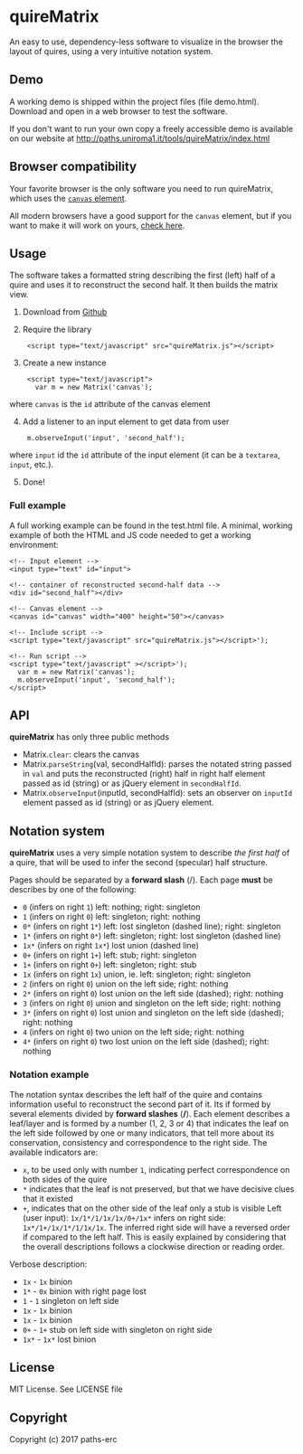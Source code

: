 # quireMatrix
An easy to use, dependency-less software to visualize in the browser the layout
of quires, using a very intuitive notation system.

## Demo
A working demo is shipped within the project files (file demo.html). Download
and open in a web browser to test the software.

If you don't want to run your own copy a freely accessible demo is available
on our website at http://paths.uniroma1.it/tools/quireMatrix/index.html

## Browser compatibility
Your favorite browser is the only software you need to run quireMatrix, which uses
the [`canvas` element](https://en.wikipedia.org/wiki/Canvas_element).

All modern browsers have a good support for the `canvas` element, but if you
want to make it will work on yours, [check here](http://caniuse.com/#feat=canvas).

## Usage
The software takes a formatted string describing the first (left) half of a
quire and uses it to reconstruct the second half. It then builds the matrix view.

1. Download from [Github](https://github.com/paths-erc/quireMatrix/archive/master.zip)

2. Require the library

        <script type="text/javascript" src="quireMatrix.js"></script>

3. Create a new instance

        <script type="text/javascript">
          var m = new Matrix('canvas');

where `canvas` is the `id` attribute of the canvas element

4. Add a listener to an input element to get data from user

        m.observeInput('input', 'second_half');

where `input` id the `id` attribute of the input element (it can be a `textarea`,
`input`, etc.).

5. Done!

### Full example
A full working example can be found in the test.html file. A minimal,
working example of both the HTML and JS code needed to get a working environment:

    <!-- Input element -->
    <input type="text" id="input">

    <!-- container of reconstructed second-half data -->
    <div id="second_half"></div>

    <!-- Canvas element -->
    <canvas id="canvas" width="400" height="50"></canvas>

    <!-- Include script -->
    <script type="text/javascript" src="quireMatrix.js"></script>');

    <!-- Run script -->
    <script type="text/javascript" ></script>');
      var m = new Matrix('canvas');
      m.observeInput('input', 'second_half');
    </script>

## API
**quireMatrix** has only three public methods
- Matrix.`clear`: clears the canvas
- Matrix.`parseString`(val, secondHalfId): parses the notated string passed in `val`
and puts the reconstructed (right) half in right half element passed as id (string)
or as jQuery element in `secondHalfId`.
- Matrix.`observeInput`(inputId, secondHalfId): sets an observer on `inputId` element
passed as id (string) or as jQuery element.

## Notation system
**quireMatrix** uses a very simple notation system to describe
*the first half* of a quire, that will be used to infer the second (specular) half structure.

Pages should be separated by a **forward slash** (/). Each page **must** be describes
by one of the following:

- `0` (infers on right `1`) left: nothing; right: singleton
- `1` (infers on right `0`) left: singleton; right: nothing
- `0*` (infers on right `1*`) left: lost singleton (dashed line); right: singleton
- `1*` (infers on right `0*`) left: singleton; right: lost singleton (dashed line)
- `1x*` (infers on right `1x*`) lost union (dashed line)
- `0+` (infers on right `1+`) left: stub; right: singleton
- `1+` (infers on right `0+`) left: singleton; right: stub
- `1x` (infers on right `1x`) union, ie. left: singleton; right: singleton
- `2` (infers on right `0`) union on the left side; right: nothing
- `2*` (infers on right `0`) lost union on the left side (dashed); right: nothing
- `3` (infers on right `0`) union and singleton on the left side; right: nothing
- `3*` (infers on right `0`) lost union and singleton on the left side (dashed); right: nothing
- `4` (infers on right `0`) two union on the left side; right: nothing
- `4*` (infers on right `0`) two lost union on the left side (dashed); right: nothing

### Notation example
The notation syntax describes the left half of the quire and contains information
useful to reconstruct the second part of it. Its if formed by several elements
divided by **forward slashes** (**/**). Each element describes a leaf/layer and is
formed by a number (1, 2, 3 or 4) that indicates the leaf on the left side followed
by one or many indicators, that tell more about its conservation, consistency
and correspondence to the right side. The available indicators are:
- `x`, to be used only with number `1`, indicating perfect correspondence on both
sides of the quire
- `*` indicates that the leaf is not preserved, but that we have decisive clues
that it existed
- `+`, indicates that on the other side of the leaf only a stub is visible
Left (user input): `1x/1*/1/1x/1x/0+/1x*` infers on right side: `1x*/1+/1x/1*/1/1x/1x`.
The inferred right side will have a reversed order if compared to the left half.
This is easily explained by considering that the overall descriptions follows a
clockwise direction or reading order.

Verbose description:
- `1x` - `1x` binion
- `1*` - `0x` binion with right page lost
- `1` - `1` singleton on left side
- `1x` - `1x` binion
- `1x` - `1x` binion
- `0+` - `1+` stub on left side with singleton on right side
- `1x*` - `1x*` lost binion

## License
MIT License. See LICENSE file

## Copyright
Copyright (c) 2017 paths-erc
